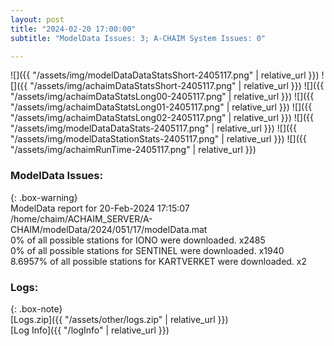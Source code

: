 ```yaml
---
layout: post
title: "2024-02-20 17:00:00"
subtitle: "ModelData Issues: 3; A-CHAIM System Issues: 0"

---
```


![]({{ "/assets/img/modelDataDataStatsShort-2405117.png" | relative_url }})
![]({{ "/assets/img/achaimDataStatsShort-2405117.png" | relative_url }})
![]({{ "/assets/img/achaimDataStatsLong00-2405117.png" | relative_url }})
![]({{ "/assets/img/achaimDataStatsLong01-2405117.png" | relative_url }})
![]({{ "/assets/img/achaimDataStatsLong02-2405117.png" | relative_url }})
![]({{ "/assets/img/modelDataDataStats-2405117.png" | relative_url }})
![]({{ "/assets/img/modelDataStationStats-2405117.png" | relative_url }})
![]({{ "/assets/img/achaimRunTime-2405117.png" | relative_url }})


### ModelData Issues:  
  
{: .box-warning}  
 ModelData report for 20-Feb-2024 17:15:07   
 /home/chaim/ACHAIM_SERVER/A-CHAIM/modelData/2024/051/17/modelData.mat   
 0% of all possible stations for IONO were downloaded. x2485   
 0% of all possible stations for SENTINEL were downloaded. x1940   
 8.6957% of all possible stations for KARTVERKET were downloaded. x2   
  


### Logs:  
  
{: .box-note}  
[Logs.zip]({{ "/assets/other/logs.zip" | relative_url }})  
[Log Info]({{ "/logInfo" | relative_url }})  
